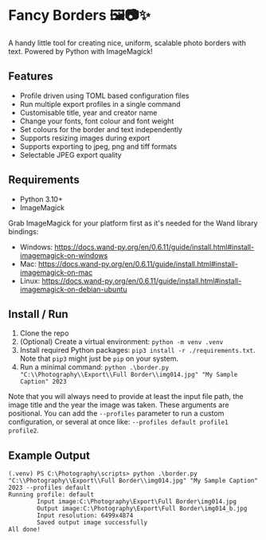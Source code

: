#  Fancy Borders 🖼️📷✨
A handy little tool for creating nice, uniform, scalable photo borders with text. Powered by Python with ImageMagick!

## Features
- Profile driven using TOML based configuration files
- Run multiple export profiles in a single command
- Customisable title, year and creator name
- Change your fonts, font colour and font weight
- Set colours for the border and text independently
- Supports resizing images during export
- Supports exporting to jpeg, png and tiff formats
- Selectable JPEG export quality

## Requirements
- Python 3.10+
- ImageMagick

Grab ImageMagick for your platform first as it's needed for the Wand library bindings:
- Windows: https://docs.wand-py.org/en/0.6.11/guide/install.html#install-imagemagick-on-windows
- Mac: https://docs.wand-py.org/en/0.6.11/guide/install.html#install-imagemagick-on-mac
- Linux: https://docs.wand-py.org/en/0.6.11/guide/install.html#install-imagemagick-on-debian-ubuntu

## Install / Run
1. Clone the repo
2. (Optional) Create a virtual environment: `python -m venv .venv`
3. Install required Python packages: `pip3 install -r ./requirements.txt`. Note that `pip3` might just be `pip` on your system.
4. Run a minimal command: `python .\border.py "C:\\Photography\\Export\\Full Border\\img014.jpg" "My Sample Caption" 2023`

Note that you will always need to provide at least the input file path, the image title and the year the image was taken. These arguments are positional. You can add the `--profiles` parameter to run a custom configuration, or several at once like: `--profiles default profile1 profile2`.

## Example Output
```
(.venv) PS C:\Photography\scripts> python .\border.py "C:\\Photography\\Export\\Full Border\\img014.jpg" "My Sample Caption" 2023 --profiles default                 
Running profile: default
        Input image:C:\Photography\Export\Full Border\img014.jpg
        Output image:C:\Photography\Export\Full Border\img014_b.jpg
        Input resolution: 6499x4874
        Saved output image successfully
All done!
```